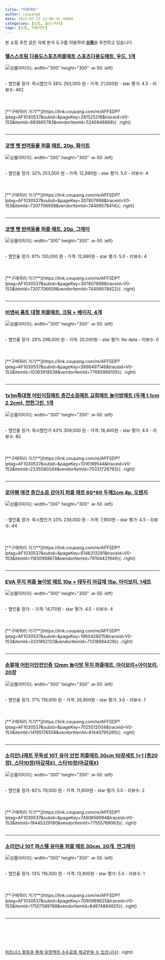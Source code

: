 ```yaml
---
title: "퍼즐매트"
author: coupang6
date: 2023-07-23 13:06:35 +0800
categories: [쇼핑, 출산/육아]
tags: [쇼핑, 퍼즐매트]
---
```


본 쇼핑 추천 글은 자체 분석 도구를 이용하여 [**상품**](https://link.coupang.com/a/bao1ui)을 추천하고 있습니다.

### [헬스스트림 다용도스포츠퍼즐매트 스포츠다용도매트, 우드, 1개](https://link.coupang.com/re/AFFSDP?lptag=AF1030537&subid=&pageKey=281525216&traceid=V0-153&itemId=893665783&vendorItemId=5246946868)

![상품이미지](https://thumbnail6.coupangcdn.com/thumbnails/remote/230x230ex/image/vendor_inventory/24c5/22d91abdca177232a0a2b902d6990da9814c0de375c5a08f4e0fc5d725c5.jpg){: width="300" height="300" .w-50 .left}


<br>
- 할인율 정가: 즉시할인가 38%  293,000   원
- 가격: 21,000원
- star 평가: 4.5
- 리뷰수: 462
<br>
<br>
<br>
<br>
[**구매하러 가기**](https://link.coupang.com/re/AFFSDP?lptag=AF1030537&subid=&pageKey=281525216&traceid=V0-153&itemId=893665783&vendorItemId=5246946868){: .right}
<br>
<br>

---

### [코멧 펫 반려동물 퍼즐 매트, 20p, 화이트](https://link.coupang.com/re/AFFSDP?lptag=AF1030537&subid=&pageKey=307807898&traceid=V0-153&itemId=7207706658&vendorItemId=74499578414)

![상품이미지](https://thumbnail6.coupangcdn.com/thumbnails/remote/230x230ex/image/retail/images/1461593174126922-8cd02f2a-dcde-4527-955e-833c106ac3a2.jpg){: width="300" height="300" .w-50 .left}


<br>
- 할인율 정가: 32%  253,000   원
- 가격: 12,890원
- star 평가: 5.0
- 리뷰수: 4
<br>
<br>
<br>
<br>
[**구매하러 가기**](https://link.coupang.com/re/AFFSDP?lptag=AF1030537&subid=&pageKey=307807898&traceid=V0-153&itemId=7207706658&vendorItemId=74499578414){: .right}
<br>
<br>

---

### [코멧 펫 반려동물 퍼즐 매트, 20p, 그레이](https://link.coupang.com/re/AFFSDP?lptag=AF1030537&subid=&pageKey=307807898&traceid=V0-153&itemId=7207706659&vendorItemId=74499578422)

![상품이미지](https://thumbnail10.coupangcdn.com/thumbnails/remote/230x230ex/image/retail/images/1461615778287921-0ca5f23f-ea02-44ee-9976-9d9a49984b6c.jpg){: width="300" height="300" .w-50 .left}


<br>
- 할인율 정가: 61%  130,000   원
- 가격: 12,890원
- star 평가: 5.0
- 리뷰수: 4
<br>
<br>
<br>
<br>
[**구매하러 가기**](https://link.coupang.com/re/AFFSDP?lptag=AF1030537&subid=&pageKey=307807898&traceid=V0-153&itemId=7207706659&vendorItemId=74499578422){: .right}
<br>
<br>

---

### [비앤씨 홈트 대형 퍼즐매트, 크림 + 베이지, 4개](https://link.coupang.com/re/AFFSDP?lptag=AF1030537&subid=&pageKey=5896497146&traceid=V0-153&itemId=10383918538&vendorItemId=77665989105)

![상품이미지](https://thumbnail6.coupangcdn.com/thumbnails/remote/230x230ex/image/retail/images/2021/07/23/13/5/7f5210b0-0b98-4973-bb76-e56d02a04396.jpg){: width="300" height="300" .w-50 .left}


<br>
- 할인율 정가: 29%  298,000   원
- 가격: 25,000원
- star 평가: No data
- 리뷰수: 0
<br>
<br>
<br>
<br>
[**구매하러 가기**](https://link.coupang.com/re/AFFSDP?lptag=AF1030537&subid=&pageKey=5896497146&traceid=V0-153&itemId=10383918538&vendorItemId=77665989105){: .right}
<br>
<br>

---

### [1x1m특대형 어린이집매트 층간소음매트 교회매트 놀이방매트 (두께 1.1cm 2.2cm), 연한그린, 1개](https://link.coupang.com/re/AFFSDP?lptag=AF1030537&subid=&pageKey=1316199544&traceid=V0-153&itemId=2335080244&vendorItemId=70331728793)

![상품이미지](https://thumbnail10.coupangcdn.com/thumbnails/remote/230x230ex/image/vendor_inventory/4a29/82e1711bc96fe55f07b0efffcdaf46ea808e693ab413dd37fa23803b4fd5.png){: width="300" height="300" .w-50 .left}


<br>
- 할인율 정가: 즉시할인가 43%  309,000   원
- 가격: 16,400원
- star 평가: 4.5
- 리뷰수: 85
<br>
<br>
<br>
<br>
[**구매하러 가기**](https://link.coupang.com/re/AFFSDP?lptag=AF1030537&subid=&pageKey=1316199544&traceid=V0-153&itemId=2335080244&vendorItemId=70331728793){: .right}
<br>
<br>

---

### [로마팸 애견 층간소음 강아지 퍼즐 매트 60*60 두께2cm 4p, 오렌지](https://link.coupang.com/re/AFFSDP?lptag=AF1030537&subid=&pageKey=6146313291&traceid=V0-153&itemId=11830988678&vendorItemId=79104421949)

![상품이미지](https://thumbnail7.coupangcdn.com/thumbnails/remote/230x230ex/image/vendor_inventory/171c/d32d3248e58202ecf84befa6fbfb9a0cbec9758fd54f7e3cb0edc54d43db.jpg){: width="300" height="300" .w-50 .left}


<br>
- 할인율 정가: 즉시할인가 33%  239,000   원
- 가격: 7,900원
- star 평가: 4.5
- 리뷰수: 44
<br>
<br>
<br>
<br>
[**구매하러 가기**](https://link.coupang.com/re/AFFSDP?lptag=AF1030537&subid=&pageKey=6146313291&traceid=V0-153&itemId=11830988678&vendorItemId=79104421949){: .right}
<br>
<br>

---

### [EVA 무지 퍼즐 놀이방 매트 10p + 테두리 마감재 15p, 아이보리, 1세트](https://link.coupang.com/re/AFFSDP?lptag=AF1030537&subid=&pageKey=1960428015&traceid=V0-153&itemId=3331862123&vendorItemId=71318684429)

![상품이미지](https://thumbnail8.coupangcdn.com/thumbnails/remote/230x230ex/image/retail/images/624444584462788-82c2cf99-07d6-4b47-afcf-2ebc54371497.jpg){: width="300" height="300" .w-50 .left}


<br>
- 할인율 정가: 
- 가격: 14,170원
- star 평가: 4.5
- 리뷰수: 4
<br>
<br>
<br>
<br>
[**구매하러 가기**](https://link.coupang.com/re/AFFSDP?lptag=AF1030537&subid=&pageKey=1960428015&traceid=V0-153&itemId=3331862123&vendorItemId=71318684429){: .right}
<br>
<br>

---

### [손할매 어린이안전인증 12mm 놀이방 무지 퍼즐매트, 아이보리+아이보리, 20장](https://link.coupang.com/re/AFFSDP?lptag=AF1030537&subid=&pageKey=7025512004&traceid=V0-153&itemId=14195176558&vendorItemId=81440795265)

![상품이미지](https://thumbnail9.coupangcdn.com/thumbnails/remote/230x230ex/image/rs_quotation_api/vhfptzoz/c78aeff39b5b43dda511bf1696a5c50e.jpg){: width="300" height="300" .w-50 .left}


<br>
- 할인율 정가: 17%  119,000   원
- 가격: 26,900원
- star 평가: 3.0
- 리뷰수: 1
<br>
<br>
<br>
<br>
[**구매하러 가기**](https://link.coupang.com/re/AFFSDP?lptag=AF1030537&subid=&pageKey=7025512004&traceid=V0-153&itemId=14195176558&vendorItemId=81440795265){: .right}
<br>
<br>

---

### [소리안나매트 무독성 10T 유아 안전 퍼즐매트 30cm 10장세트 1+1 (총20장), 스타10장(마감재X), 스타10장(마감재X)](https://link.coupang.com/re/AFFSDP?lptag=AF1030537&subid=&pageKey=7460658994&traceid=V0-153&itemId=19445329190&vendorItemId=77555789063)

![상품이미지](https://thumbnail9.coupangcdn.com/thumbnails/remote/230x230ex/image/vendor_inventory/5634/4c16db1d38e9c038c6873911acdb20d5c7bd65aefa7f64eb86f51faf801e.jpg){: width="300" height="300" .w-50 .left}


<br>
- 할인율 정가: 62%  79,000   원
- 가격: 11,800원
- star 평가: 5.0
- 리뷰수: 2
<br>
<br>
<br>
<br>
[**구매하러 가기**](https://link.coupang.com/re/AFFSDP?lptag=AF1030537&subid=&pageKey=7460658994&traceid=V0-153&itemId=19445329190&vendorItemId=77555789063){: .right}
<br>
<br>

---

### [소리안나 10T 파스텔 유아용 퍼즐 매트 30cm, 20개, 연그레이](https://link.coupang.com/re/AFFSDP?lptag=AF1030537&subid=&pageKey=7060989625&traceid=V0-153&itemId=17507589788&vendorItemId=84674884925)

![상품이미지](https://thumbnail7.coupangcdn.com/thumbnails/remote/230x230ex/image/retail/images/2023/01/12/17/0/163dc8ac-72bb-4b19-a01b-f233ea1f24d8.jpg){: width="300" height="300" .w-50 .left}


<br>
- 할인율 정가: 13%  116,000   원
- 가격: 13,900원
- star 평가: 5.0
- 리뷰수: 1
<br>
<br>
<br>
<br>
[**구매하러 가기**](https://link.coupang.com/re/AFFSDP?lptag=AF1030537&subid=&pageKey=7060989625&traceid=V0-153&itemId=17507589788&vendorItemId=84674884925){: .right}
<br>
<br>

---
<br><br><br><br><br> [파트너스 활동을 통해 일정액의 수수료를 제공받을 수 있습니다](https://link.coupang.com/a/bao1ui){: .right}